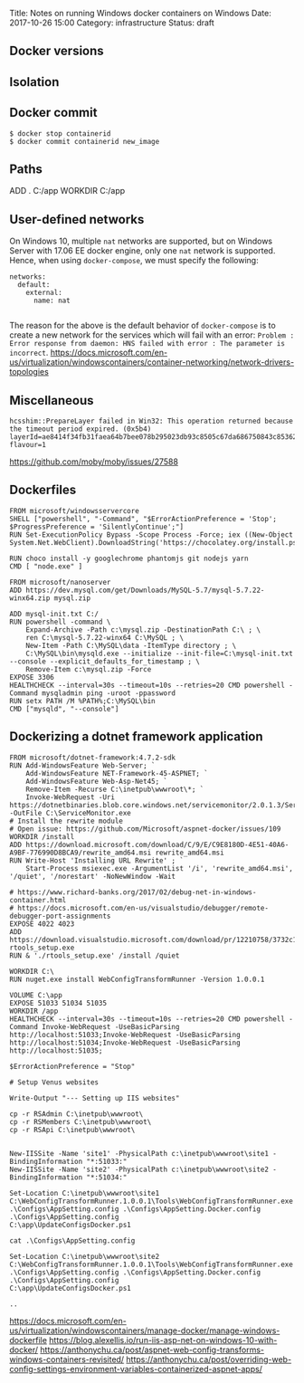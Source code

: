 Title: Notes on running Windows docker containers on Windows
Date: 2017-10-26 15:00
Category: infrastructure
Status: draft

## Docker versions

## Isolation

## Docker commit

```
$ docker stop containerid
$ docker commit containerid new_image
```

## Paths

ADD . C:/app
WORKDIR C:/app

## User-defined networks

On Windows 10, multiple `nat` networks are supported, but on Windows Server with 17.06 EE docker engine, only one `nat` network
is supported. Hence, when using `docker-compose`, we must specify the following:

```
networks:
  default:
    external:
      name: nat
      
```

The reason for the above is the default behavior of `docker-compose` is to create a new network for the services which will
fail with an error: `Problem : Error response from daemon: HNS failed with error : The parameter is incorrect`.
https://docs.microsoft.com/en-us/virtualization/windowscontainers/container-networking/network-drivers-topologies

## Miscellaneous

```
hcsshim::PrepareLayer failed in Win32: This operation returned because the timeout period expired. (0x5b4) layerId=ae8414f34fb31faea64b7bee078b295023db93c8505c67da686750843c853629 flavour=1
```

https://github.com/moby/moby/issues/27588

## Dockerfiles


```
FROM microsoft/windowsservercore
SHELL ["powershell", "-Command", "$ErrorActionPreference = 'Stop'; $ProgressPreference = 'SilentlyContinue';"]
RUN Set-ExecutionPolicy Bypass -Scope Process -Force; iex ((New-Object System.Net.WebClient).DownloadString('https://chocolatey.org/install.ps1'))

RUN choco install -y googlechrome phantomjs git nodejs yarn
CMD [ "node.exe" ]
```

```
FROM microsoft/nanoserver
ADD https://dev.mysql.com/get/Downloads/MySQL-5.7/mysql-5.7.22-winx64.zip mysql.zip

ADD mysql-init.txt C:/
RUN powershell -command \
    Expand-Archive -Path c:\mysql.zip -DestinationPath C:\ ; \
    ren C:\mysql-5.7.22-winx64 C:\MySQL ; \
    New-Item -Path C:\MySQL\data -ItemType directory ; \
    C:\MySQL\bin\mysqld.exe --initialize --init-file=C:\mysql-init.txt --console --explicit_defaults_for_timestamp ; \
    Remove-Item c:\mysql.zip -Force
EXPOSE 3306
HEALTHCHECK --interval=30s --timeout=10s --retries=20 CMD powershell -Command mysqladmin ping -uroot -ppassword
RUN setx PATH /M %PATH%;C:\MySQL\bin
CMD ["mysqld", "--console"]
```

## Dockerizing a dotnet framework application

```
FROM microsoft/dotnet-framework:4.7.2-sdk
RUN Add-WindowsFeature Web-Server; `
    Add-WindowsFeature NET-Framework-45-ASPNET; `
    Add-WindowsFeature Web-Asp-Net45; `
    Remove-Item -Recurse C:\inetpub\wwwroot\*; `
    Invoke-WebRequest -Uri https://dotnetbinaries.blob.core.windows.net/servicemonitor/2.0.1.3/ServiceMonitor.exe -OutFile C:\ServiceMonitor.exe
# Install the rewrite module
# Open issue: https://github.com/Microsoft/aspnet-docker/issues/109
WORKDIR /install
ADD https://download.microsoft.com/download/C/9/E/C9E8180D-4E51-40A6-A9BF-776990D8BCA9/rewrite_amd64.msi rewrite_amd64.msi
RUN Write-Host 'Installing URL Rewrite' ; `
    Start-Process msiexec.exe -ArgumentList '/i', 'rewrite_amd64.msi', '/quiet', '/norestart' -NoNewWindow -Wait

# https://www.richard-banks.org/2017/02/debug-net-in-windows-container.html
# https://docs.microsoft.com/en-us/visualstudio/debugger/remote-debugger-port-assignments
EXPOSE 4022 4023
ADD https://download.visualstudio.microsoft.com/download/pr/12210758/3732c1fb2e37696edab25c565695c1b0/VS_RemoteTools.exe rtools_setup.exe
RUN & './rtools_setup.exe' /install /quiet

WORKDIR C:\
RUN nuget.exe install WebConfigTransformRunner -Version 1.0.0.1

VOLUME C:\app
EXPOSE 51033 51034 51035
WORKDIR /app
HEALTHCHECK --interval=30s --timeout=10s --retries=20 CMD powershell -Command Invoke-WebRequest -UseBasicParsing http://localhost:51033;Invoke-WebRequest -UseBasicParsing http://localhost:51034;Invoke-WebRequest -UseBasicParsing http://localhost:51035;
```


```
$ErrorActionPreference = "Stop"

# Setup Venus websites

Write-Output "--- Setting up IIS websites"

cp -r RSAdmin C:\inetpub\wwwroot\
cp -r RSMembers C:\inetpub\wwwroot\
cp -r RSApi C:\inetpub\wwwroot\


New-IISSite -Name 'site1' -PhysicalPath c:\inetpub\wwwroot\site1 -BindingInformation "*:51033:"
New-IISSite -Name 'site2' -PhysicalPath c:\inetpub\wwwroot\site2 -BindingInformation "*:51034:"

Set-Location C:\inetpub\wwwroot\site1
C:\WebConfigTransformRunner.1.0.0.1\Tools\WebConfigTransformRunner.exe .\Configs\AppSetting.config .\Configs\AppSetting.Docker.config .\Configs\AppSetting.config
C:\app\UpdateConfigsDocker.ps1

cat .\Configs\AppSetting.config

Set-Location C:\inetpub\wwwroot\site2
C:\WebConfigTransformRunner.1.0.0.1\Tools\WebConfigTransformRunner.exe .\Configs\AppSetting.config .\Configs\AppSetting.Docker.config .\Configs\AppSetting.config
C:\app\UpdateConfigsDocker.ps1

..
```

https://docs.microsoft.com/en-us/virtualization/windowscontainers/manage-docker/manage-windows-dockerfile
https://blog.alexellis.io/run-iis-asp-net-on-windows-10-with-docker/
https://anthonychu.ca/post/aspnet-web-config-transforms-windows-containers-revisited/
https://anthonychu.ca/post/overriding-web-config-settings-environment-variables-containerized-aspnet-apps/
